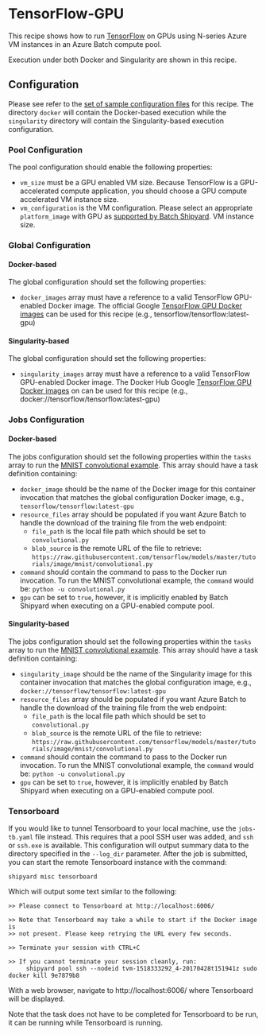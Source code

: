 # TensorFlow-GPU
This recipe shows how to run [TensorFlow](https://www.tensorflow.org/) on GPUs
using N-series Azure VM instances in an Azure Batch compute pool.

Execution under both Docker and Singularity are shown in this recipe.

## Configuration
Please see refer to the [set of sample configuration files](./config) for
this recipe. The directory `docker` will contain the Docker-based execution
while the `singularity` directory will contain the Singularity-based
execution configuration.

### Pool Configuration
The pool configuration should enable the following properties:
* `vm_size` must be a GPU enabled VM size. Because TensorFlow is a
GPU-accelerated compute application, you should choose a GPU compute
accelerated VM instance size.
* `vm_configuration` is the VM configuration. Please select an appropriate
`platform_image` with GPU as
[supported by Batch Shipyard](../../docs/25-batch-shipyard-platform-image-support.md).
VM instance size.

### Global Configuration
#### Docker-based
The global configuration should set the following properties:
* `docker_images` array must have a reference to a valid TensorFlow GPU-enabled
Docker image. The official Google
[TensorFlow GPU Docker images](https://www.tensorflow.org/install/install_linux#gpu_support)
can be used for this recipe (e.g., tensorflow/tensorflow:latest-gpu)

#### Singularity-based
The global configuration should set the following properties:
* `singularity_images` array must have a reference to a valid TensorFlow
GPU-enabled Docker image. The Docker Hub Google
[TensorFlow GPU Docker images](https://hub.docker.com/r/tensorflow/tensorflow/)
on can be used for this recipe
(e.g., docker://tensorflow/tensorflow:latest-gpu)

### Jobs Configuration
#### Docker-based
The jobs configuration should set the following properties within the `tasks`
array to run the
[MNIST convolutional example](https://github.com/tensorflow/models/tree/master/tutorials/image/mnist).
This array should have a task definition containing:
* `docker_image` should be the name of the Docker image for this container
invocation that matches the global configuration Docker image,
e.g., `tensorflow/tensorflow:latest-gpu`
* `resource_files` array should be populated if you want Azure Batch to handle
the download of the training file from the web endpoint:
  * `file_path` is the local file path which should be set to
    `convolutional.py`
  * `blob_source` is the remote URL of the file to retrieve:
    `https://raw.githubusercontent.com/tensorflow/models/master/tutorials/image/mnist/convolutional.py`
* `command` should contain the command to pass to the Docker run invocation.
To run the MNIST convolutional example, the `command` would be:
`python -u convolutional.py`
* `gpu` can be set to `true`, however, it is implicitly enabled by Batch
Shipyard when executing on a GPU-enabled compute pool.

#### Singularity-based
The jobs configuration should set the following properties within the `tasks`
array to run the
[MNIST convolutional example](https://github.com/tensorflow/models/tree/master/tutorials/image/mnist).
This array should have a task definition containing:
* `singularity_image` should be the name of the Singularity image for this
container invocation that matches the global configuration image,
e.g., `docker://tensorflow/tensorflow:latest-gpu`
* `resource_files` array should be populated if you want Azure Batch to handle
the download of the training file from the web endpoint:
  * `file_path` is the local file path which should be set to
    `convolutional.py`
  * `blob_source` is the remote URL of the file to retrieve:
    `https://raw.githubusercontent.com/tensorflow/models/master/tutorials/image/mnist/convolutional.py`
* `command` should contain the command to pass to the Docker run invocation.
To run the MNIST convolutional example, the `command` would be:
`python -u convolutional.py`
* `gpu` can be set to `true`, however, it is implicitly enabled by Batch
Shipyard when executing on a GPU-enabled compute pool.

### Tensorboard
If you would like to tunnel Tensorboard to your local machine, use the
`jobs-tb.yaml` file instead. This requires that a pool SSH user was added,
and `ssh` or `ssh.exe` is available. This configuration will output summary
data to the directory specified in the `--log_dir` parameter. After the job
is submitted, you can start the remote Tensorboard instance with the command:

```shell
shipyard misc tensorboard
```

Which will output some text similar to the following:

```
>> Please connect to Tensorboard at http://localhost:6006/

>> Note that Tensorboard may take a while to start if the Docker image is
>> not present. Please keep retrying the URL every few seconds.

>> Terminate your session with CTRL+C

>> If you cannot terminate your session cleanly, run:
     shipyard pool ssh --nodeid tvm-1518333292_4-20170428t151941z sudo docker kill 9e7879b8
```

With a web browser, navigate to http://localhost:6006/ where Tensorboard
will be displayed.

Note that the task does not have to be completed for Tensorboard to be run,
it can be running while Tensorboard is running.
